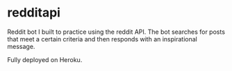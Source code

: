 # redditapi

Reddit bot I built to practice using the reddit API. The bot searches for posts that meet a certain criteria and then responds with an inspirational message. 

Fully deployed on Heroku. 
